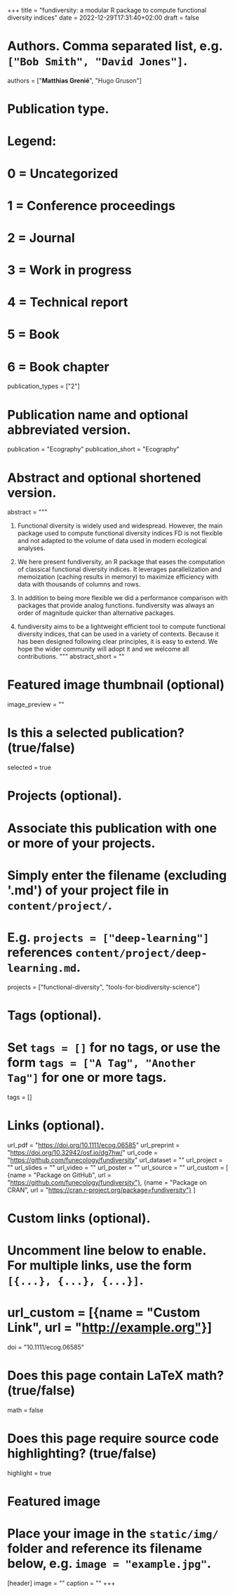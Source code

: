 +++
title = "fundiversity: a modular R package to compute functional diversity indices"
date = 2022-12-29T17:31:40+02:00
draft = false

# Authors. Comma separated list, e.g. `["Bob Smith", "David Jones"]`.
authors = ["**Matthias Grenié**", "Hugo Gruson"]

# Publication type.
# Legend:
# 0 = Uncategorized
# 1 = Conference proceedings
# 2 = Journal
# 3 = Work in progress
# 4 = Technical report
# 5 = Book
# 6 = Book chapter
publication_types = ["2"]

# Publication name and optional abbreviated version.
publication = "Ecography"
publication_short = "Ecography"

# Abstract and optional shortened version.
abstract = """

1. Functional diversity is widely used and widespread. However, the main package used to compute functional diversity indices FD is not flexible and not adapted to the volume of data used in modern ecological analyses.

2. We here present fundiversity, an R package that eases the computation of classical functional diversity indices. It leverages parallelization and memoization (caching results in memory) to maximize efficiency with data with thousands of columns and rows.

3. In addition to being more flexible we did a performance comparison with packages that provide analog functions. fundiversity was always an order of magnitude quicker than alternative packages.

4. fundiversity aims to be a lightweight efficient tool to compute functional diversity indices, that can be used in a variety of contexts. Because it has been designed following clear principles, it is easy to extend. We hope the wider community will adopt it and we welcome all contributions.
"""
abstract_short = ""

# Featured image thumbnail (optional)
image_preview = ""

# Is this a selected publication? (true/false)
selected = true

# Projects (optional).
#   Associate this publication with one or more of your projects.
#   Simply enter the filename (excluding '.md') of your project file in `content/project/`.
#   E.g. `projects = ["deep-learning"]` references `content/project/deep-learning.md`.
projects = ["functional-diversity", "tools-for-biodiversity-science"]

# Tags (optional).
#   Set `tags = []` for no tags, or use the form `tags = ["A Tag", "Another Tag"]` for one or more tags.
tags = []

# Links (optional).
url_pdf = "https://doi.org/10.1111/ecog.06585"
url_preprint = "https://doi.org/10.32942/osf.io/dg7hw/"
url_code = "https://github.com/funecology/fundiversity"
url_dataset = ""
url_project = ""
url_slides = ""
url_video = ""
url_poster = ""
url_source = ""
url_custom = [
  {name = "Package on GitHub", url = "https://github.com/funecology/fundiversity"},
  {name = "Package on CRAN", url = "https://cran.r-project.org/package=fundiversity"}
]

# Custom links (optional).
#   Uncomment line below to enable. For multiple links, use the form `[{...}, {...}, {...}]`.
# url_custom = [{name = "Custom Link", url = "http://example.org"}]

doi = "10.1111/ecog.06585"

# Does this page contain LaTeX math? (true/false)
math = false

# Does this page require source code highlighting? (true/false)
highlight = true

# Featured image
# Place your image in the `static/img/` folder and reference its filename below, e.g. `image = "example.jpg"`.
[header]
image = ""
caption = ""
+++
